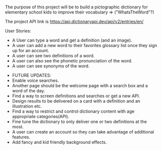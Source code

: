 The purpose of this project will be to build a pictographic dictionary for elementary school kids to improve their vocabulary => ("WhatsTheWord"?)

The project API link is https://api.dictionaryapi.dev/api/v2/entries/en/

User Stories:

- A User can type a word and get a definition (and an image).
- A user can add a new word to their favorites glossary list once they sign up for an account.
- A user can see two definitions of a word.
- A user can also see the phonetic pronunciation of the word.
- A user can see synonyms of the word.



* FUTURE UPDATES:
* Enable voice searches.
* Another page should be the welcome page with a search box and a word of the day.
* Find a way to screen definitions and searches or get a new API.
* Design results to be delivered on a card with a definition and an illustration etc.
* Find a way to restrict and control dictionary content with age appropriate categories(API).
* Fine tune the dictionary to only deliver one or two definitions at the most.
* A user can create an account so they can take advantage of additional features.
* Add fancy and kid friendly background effects.

